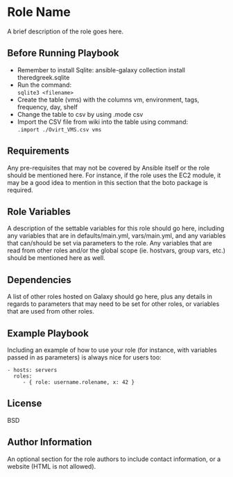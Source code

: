 Role Name
=========

A brief description of the role goes here.

Before Running Playbook
-----------------------
- Remember to install Sqlite: ansible-galaxy collection install theredgreek.sqlite
- Run the command:  
  `sqlite3 <filename>`
- Create the table (vms) with the columns vm, environment, tags, frequency, day, shelf
- Change the table to csv by using .mode csv
- Import the CSV file from wiki into the table using command:  
  `.import ./Ovirt_VMS.csv vms`
  
Requirements
------------

Any pre-requisites that may not be covered by Ansible itself or the role should be mentioned here. For instance, if the role uses the EC2 module, it may be a good idea to mention in this section that the boto package is required.

Role Variables
--------------

A description of the settable variables for this role should go here, including any variables that are in defaults/main.yml, vars/main.yml, and any variables that can/should be set via parameters to the role. Any variables that are read from other roles and/or the global scope (ie. hostvars, group vars, etc.) should be mentioned here as well.

Dependencies
------------

A list of other roles hosted on Galaxy should go here, plus any details in regards to parameters that may need to be set for other roles, or variables that are used from other roles.

Example Playbook
----------------

Including an example of how to use your role (for instance, with variables passed in as parameters) is always nice for users too:

    - hosts: servers
      roles:
         - { role: username.rolename, x: 42 }

License
-------

BSD

Author Information
------------------

An optional section for the role authors to include contact information, or a website (HTML is not allowed).
